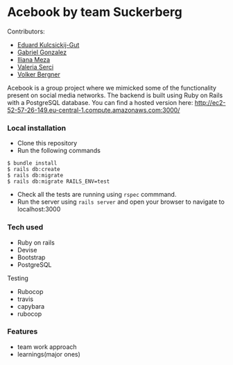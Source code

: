 # Acebook by team Suckerberg

Contributors:
- [Eduard Kulcsickij-Gut](https://github.com/EdZeno)
- [Gabriel Gonzalez](https://github.com/gabokappa)
- [Iliana Meza](https://github.com/ilimeza)
- [Valeria Serci](https://github.com/ValeSer)
- [Volker Bergner](https://github.com/v-c-b)

Acebook is a group project where we mimicked some of the functionality present on social media  networks. The backend is built using Ruby on Rails with a PostgreSQL database. You can find a hosted version here: http://ec2-52-57-26-149.eu-central-1.compute.amazonaws.com:3000/

### Local installation

* Clone this repository
* Run the following commands
```
$ bundle install
$ rails db:create
$ rails db:migrate
$ rails db:migrate RAILS_ENV=test
```
* Check all the tests are running using ```rspec``` commmand.
* Run the server using ``` rails server ``` and open your browser to navigate to localhost:3000

### Tech used

- Ruby on rails
- Devise
- Bootstrap
- PostgreSQL

Testing
 
- Rubocop
- travis
- capybara
- rubocop

### Features

- team work approach
- learnings(major ones)

